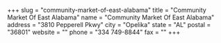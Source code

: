 +++
slug = "community-market-of-east-alabama"
title = "Community Market Of East Alabama"
name = "Community Market Of East Alabama"
address = "3810 Pepperell Pkwy"
city = "Opelika"
state = "AL"
postal = "36801"
website = ""
phone = "334 749-8844"
fax = ""
+++
